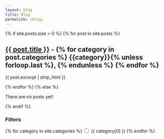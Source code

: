```yaml
---
layout: blog
title: Blog
permalink: /blog/
---
```


<div class="posts">
  {% if site.posts.size > 0 %}
    {% for post in site.posts %}
      <div class="post">
        <h2><a href="{{ post.url }}">{{ post.title }}</a>
        -
        {% for category in post.categories %}
            {{category}}{% unless forloop.last %}, {% endunless %}
        {% endfor %}
        </h2>
        <p>{{ post.excerpt | strip_html }}</p>
      </div>
    {% endfor %}
  {% else %}
    <p>There are no posts yet!</p>
  {% endif %}
</div>

<div class="filters">
  <h3>Filters</h3>
  <form>
    {% for category in site.categories %}
      <label>
        <input type="checkbox" name="category" value="{{ category[0] }}">
        {{ category[0] }}
      </label>
    {% endfor %}
  </form>
</div>
